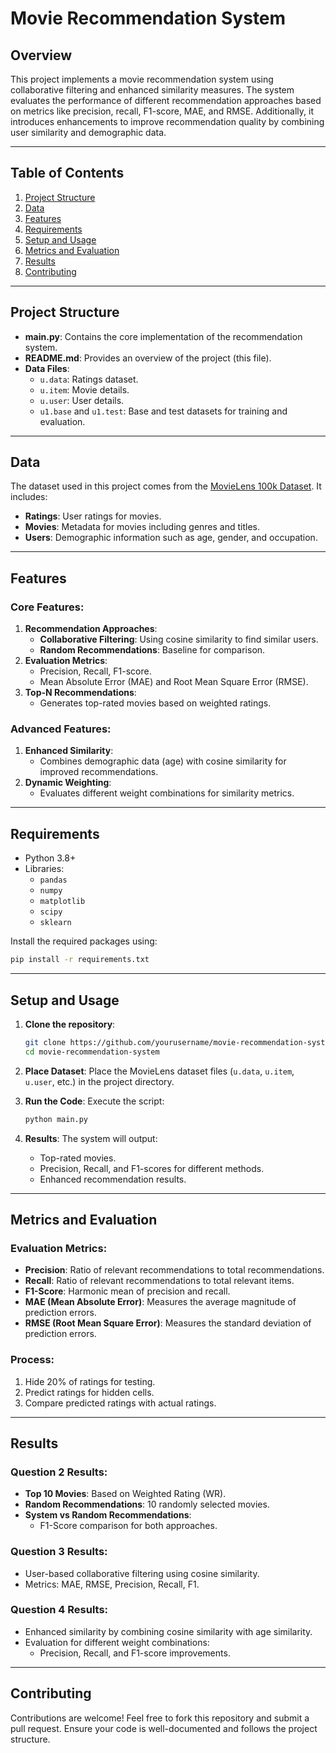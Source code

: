 
# Movie Recommendation System

## Overview

This project implements a movie recommendation system using collaborative filtering and enhanced similarity measures. The system evaluates the performance of different recommendation approaches based on metrics like precision, recall, F1-score, MAE, and RMSE. Additionally, it introduces enhancements to improve recommendation quality by combining user similarity and demographic data.

---

## Table of Contents
1. [Project Structure](#project-structure)
2. [Data](#data)
3. [Features](#features)
4. [Requirements](#requirements)
5. [Setup and Usage](#setup-and-usage)
6. [Metrics and Evaluation](#metrics-and-evaluation)
7. [Results](#results)
8. [Contributing](#contributing)

---

## Project Structure
- **main.py**: Contains the core implementation of the recommendation system.
- **README.md**: Provides an overview of the project (this file).
- **Data Files**:
  - `u.data`: Ratings dataset.
  - `u.item`: Movie details.
  - `u.user`: User details.
  - `u1.base` and `u1.test`: Base and test datasets for training and evaluation.

---

## Data
The dataset used in this project comes from the [MovieLens 100k Dataset](https://grouplens.org/datasets/movielens/100k/). It includes:
- **Ratings**: User ratings for movies.
- **Movies**: Metadata for movies including genres and titles.
- **Users**: Demographic information such as age, gender, and occupation.

---

## Features
### Core Features:
1. **Recommendation Approaches**:
   - **Collaborative Filtering**: Using cosine similarity to find similar users.
   - **Random Recommendations**: Baseline for comparison.
2. **Evaluation Metrics**:
   - Precision, Recall, F1-score.
   - Mean Absolute Error (MAE) and Root Mean Square Error (RMSE).
3. **Top-N Recommendations**:
   - Generates top-rated movies based on weighted ratings.

### Advanced Features:
1. **Enhanced Similarity**:
   - Combines demographic data (age) with cosine similarity for improved recommendations.
2. **Dynamic Weighting**:
   - Evaluates different weight combinations for similarity metrics.

---

## Requirements
- Python 3.8+
- Libraries:
  - `pandas`
  - `numpy`
  - `matplotlib`
  - `scipy`
  - `sklearn`

Install the required packages using:
```bash
pip install -r requirements.txt
```

---

## Setup and Usage

1. **Clone the repository**:
   ```bash
   git clone https://github.com/yourusername/movie-recommendation-system.git
   cd movie-recommendation-system
   ```

2. **Place Dataset**:
   Place the MovieLens dataset files (`u.data`, `u.item`, `u.user`, etc.) in the project directory.

3. **Run the Code**:
   Execute the script:
   ```bash
   python main.py
   ```

4. **Results**:
   The system will output:
   - Top-rated movies.
   - Precision, Recall, and F1-scores for different methods.
   - Enhanced recommendation results.

---

## Metrics and Evaluation

### Evaluation Metrics:
- **Precision**: Ratio of relevant recommendations to total recommendations.
- **Recall**: Ratio of relevant recommendations to total relevant items.
- **F1-Score**: Harmonic mean of precision and recall.
- **MAE (Mean Absolute Error)**: Measures the average magnitude of prediction errors.
- **RMSE (Root Mean Square Error)**: Measures the standard deviation of prediction errors.

### Process:
1. Hide 20% of ratings for testing.
2. Predict ratings for hidden cells.
3. Compare predicted ratings with actual ratings.

---

## Results
### Question 2 Results:
- **Top 10 Movies**: Based on Weighted Rating (WR).
- **Random Recommendations**: 10 randomly selected movies.
- **System vs Random Recommendations**:
  - F1-Score comparison for both approaches.

### Question 3 Results:
- User-based collaborative filtering using cosine similarity.
- Metrics: MAE, RMSE, Precision, Recall, F1.

### Question 4 Results:
- Enhanced similarity by combining cosine similarity with age similarity.
- Evaluation for different weight combinations:
  - Precision, Recall, and F1-score improvements.

---

## Contributing

Contributions are welcome! Feel free to fork this repository and submit a pull request. Ensure your code is well-documented and follows the project structure.



